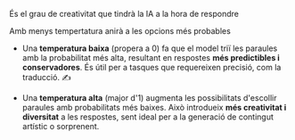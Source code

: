 És el grau de creativitat que tindrà la IA a la hora de respondre

Amb menys tempertatura anirà a les opcions més probables


- Una **temperatura baixa** (propera a 0) fa que el model triï les paraules amb la probabilitat més alta, resultant en respostes **més predictibles i conservadores**. És útil per a tasques que requereixen precisió, com la traducció. ✍️


- Una **temperatura alta** (major d'1) augmenta les possibilitats d'escollir paraules amb probabilitats més baixes. Això introdueix **més creativitat i diversitat** a les respostes, sent ideal per a la generació de contingut artístic o sorprenent.